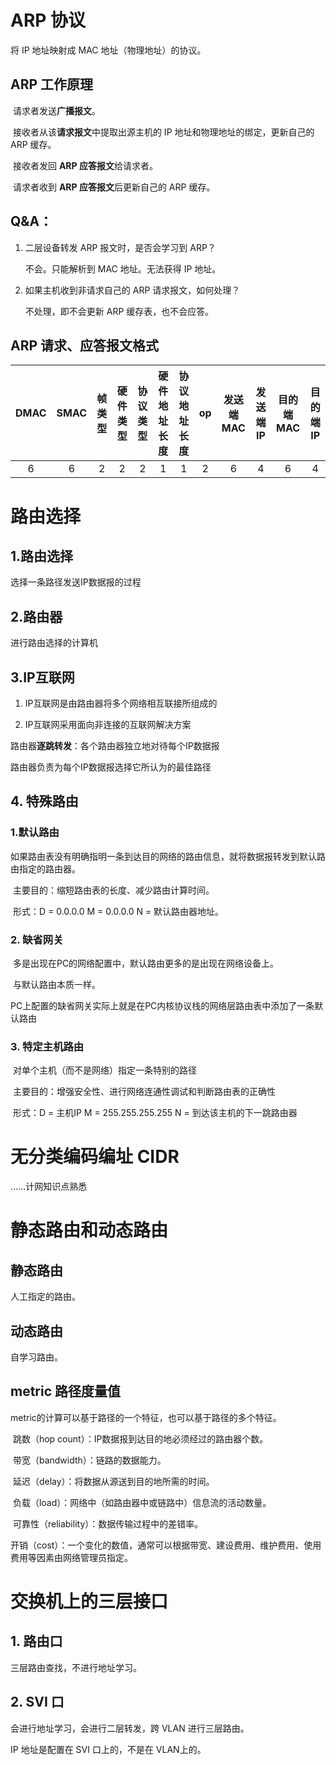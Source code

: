 # ARP 协议

将 IP 地址映射成 MAC 地址（物理地址）的协议。



## ARP 工作原理

​	请求者发送**广播报文**。

​	接收者从该**请求报文**中提取出源主机的 IP 地址和物理地址的绑定，更新自己的 ARP 缓存。

​	接收者发回 **ARP 应答报文**给请求者。

​	请求者收到 **ARP 应答报文**后更新自己的 ARP 缓存。



## Q&A：

1. 二层设备转发 ARP 报文时，是否会学习到 ARP？

   不会。只能解析到 MAC 地址。无法获得 IP 地址。

2. 如果主机收到非请求自己的 ARP 请求报文，如何处理？

   不处理，即不会更新 ARP 缓存表，也不会应答。



## ARP 请求、应答报文格式

| DMAC | SMAC | 帧类型 | 硬件类型 | 协议类型 | 硬件地址长度 | 协议地址长度 |  op  | 发送端MAC | 发送端IP | 目的端MAC | 目的端IP |
| :--: | :--: | :----: | :------: | :------: | :----------: | :----------: | :--: | :-------: | :------: | :-------: | :------: |
|  6   |  6   |   2    |    2     |    2     |      1       |      1       |  2   |     6     |    4     |     6     |    4     |



# 路由选择



## 1.路由选择

选择一条路径发送IP数据报的过程



## 2.路由器

进行路由选择的计算机



## 3.IP互联网

1. IP互联网是由路由器将多个网络相互联接所组成的

2. IP互联网采用面向非连接的互联网解决方案

路由器**逐跳转发**：各个路由器独立地对待每个IP数据报

路由器负责为每个IP数据报选择它所认为的最佳路径





## 4. 特殊路由

### 1.默认路由

​	如果路由表没有明确指明一条到达目的网络的路由信息，就将数据报转发到默认路由指定的路由器。

​	主要目的：缩短路由表的长度、减少路由计算时间。

​	形式：D = 0.0.0.0 M = 0.0.0.0  N = 默认路由器地址。

### 2. 缺省网关

​     多是出现在PC的网络配置中，默认路由更多的是出现在网络设备上。

​     与默认路由本质一样。

​    PC上配置的缺省网关实际上就是在PC内核协议栈的网络层路由表中添加了一条默认路由

### 3. 特定主机路由

​	对单个主机（而不是网络）指定一条特别的路径

​	主要目的：增强安全性、进行网络连通性调试和判断路由表的正确性

​	形式：D = 主机IP M = 255.255.255.255 N = 到达该主机的下一跳路由器



# 无分类编码编址 CIDR

……计网知识点熟悉



# 静态路由和动态路由

## 静态路由

人工指定的路由。

## 动态路由

自学习路由。



## metric 路径度量值

metric的计算可以基于路径的一个特征，也可以基于路径的多个特征。

​	跳数（hop count）：IP数据报到达目的地必须经过的路由器个数。

​	带宽（bandwidth）：链路的数据能力。

​	延迟（delay）：将数据从源送到目的地所需的时间。

​	负载（load）：网络中（如路由器中或链路中）信息流的活动数量。

​	可靠性（reliability）：数据传输过程中的差错率。

​	开销（cost）：一个变化的数值，通常可以根据带宽、建设费用、维护费用、使用费用等因素由网络管理员指定。





# 交换机上的三层接口

## 1. 路由口

三层路由查找，不进行地址学习。

## 2. SVI 口

会进行地址学习，会进行二层转发，跨 VLAN 进行三层路由。

IP 地址是配置在 SVI 口上的，不是在 VLAN上的。